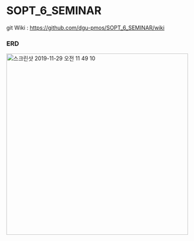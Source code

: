 # SOPT_6_SEMINAR

git Wiki : https://github.com/dgu-pmos/SOPT_6_SEMINAR/wiki



### ERD

<img width="473" alt="스크린샷 2019-11-29 오전 11 49 10" src="https://user-images.githubusercontent.com/52193680/69840346-8e509580-129e-11ea-8ad1-199a4b6b131a.png">

